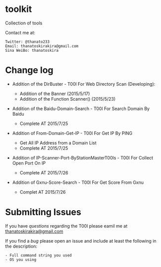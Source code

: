 # toolkit
Collection of tools

Contact me at:

    Twitter: @thanato233
    Email: thanatoskirakira@gmail.com
    Sina WeiBo: thanatoskira

Change log
==========

- Addition of the DirBuster - T00l For Web Directory Scan (Developing):
    - Addition of the Banner (2015/5/17)
    - Addition of the Function Scanner() (2015/5/23)

- Addition of the Baidu-Domain-Search - T00l For Search Domain By Baidu
    - Complete AT 2015/7/25

- Addition of From-Domain-Get-IP - T00l For Get IP By PING
    - Get All IP Address from a Domain List
    - Complete AT 2015/7/25

- Addition of IP-Scanner-Port-ByStationMasterT00ls - T00l For Collect Open Port On IP
    - Complete AT 2015/7/26

- Addition of Gxnu-Score-Search - T00l For Get Score From Gxnu
    - Complet AT 2015/7/26

Submitting Issues
=================
If you have *questions* regarding the T00l please eamil me at thanatoskirakira@gmail.com

If you find a *bug* please open an issue and include at least the following in the description:

    - Full command string you used
    - OS you using 
